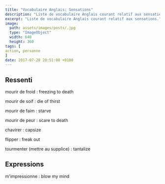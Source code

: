 ```yaml
---
title: "Vocabulaire Anglais: Sensations"
description: "Liste de vocabulaire Anglais courant relatif aux sensations."
excerpt: "Liste de vocabulaire Anglais courant relatif aux sensations."
image:
  path: assets/images/posts/.jpg
  type: "ImageObject"
  width: 640
  height: 360
tags: [
action, personne
]
date: 2017-07-28 20:51:00 +0100
---
```



## Ressenti

mourir de froid
: freezing to death

mourir de soif
: die of thirst

mourir de faim
: starve

mourir de peur
: scare to death

chavirer
: capsize

flipper
: freak out

tourmenter (mettre au supplice)
: tantalize


## Expressions

m'impressionne
: blow my mind
